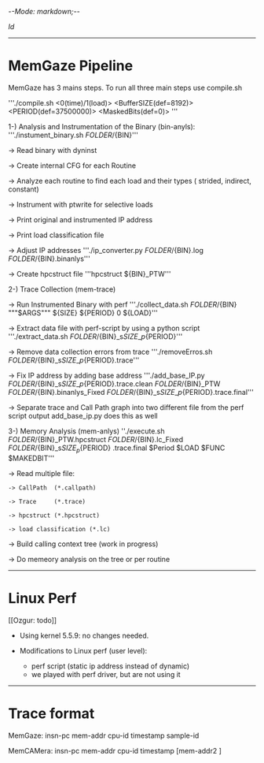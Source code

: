 -*-Mode: markdown;-*-

$Id$

-----------------------------------------------------------------------------
MemGaze Pipeline
=============================================================================

MemGaze has 3 mains steps. To run all three main steps use compile.sh 

'''./compile.sh <FOLDER> <BIN> <ARGS> <0(time)/1(load)> <BufferSIZE(def=8192)> <PERIOD(def=37500000)> <MaskedBits(def=0)> <FUNCTION-NAME if need to focus>'''

1-) Analysis and Instrumentation of the Binary (bin-anyls): 
  '''./instument\_binary.sh ${FOLDER}/${BIN}'''

  -> Read binary with dyninst

  -> Create internal CFG for each Routine

  -> Analyze each routine to find each load and their types ( strided, indirect, constant)

  -> Instrument with ptwrite for selective loads

  -> Print original and instrumented IP address

  -> Print load classification file

  -> Adjust IP addresses
  '''./ip\_converter.py ${FOLDER}/${BIN}.log ${FOLDER}/${BIN}.binanlys'''

  -> Create hpcstruct file
  '''hpcstruct ${BIN}\_PTW'''

2-) Trace Collection (mem-trace)
  
  -> Run Instrumented Binary with perf
  '''./collect\_data.sh ${FOLDER}/${BIN} """$ARGS""" ${SIZE} ${PERIOD} 0 ${LOAD}'''
  
  -> Extract data file with perf-script by using a python script
  '''./extract\_data.sh ${FOLDER}/${BIN}\_s${SIZE}\_p${PERIOD}'''
  
  -> Remove data collection errors from trace
  '''./removeErros.sh ${FOLDER}/${BIN}\_s${SIZE}\_p${PERIOD}.trace'''
  
  -> Fix IP address by adding base address
  '''./add\_base\_IP.py ${FOLDER}/${BIN}\_s${SIZE}\_p${PERIOD}.trace.clean ${FOLDER}/${BIN}\_PTW ${FOLDER}/${BIN}.binanlys\_Fixed ${FOLDER}/${BIN}\_s${SIZE}\_p${PERIOD}.trace.final'''

  -> Separate trace and Call Path graph into two different file from the perf script output
  add\_base\_ip.py does this as well

3-) Memory Analysis (mem-anlys)
''./execute.sh ${FOLDER}/${BIN}_PTW.hpcstruct ${FOLDER}/${BIN}.lc_Fixed ${FOLDER}/${BIN}_s${SIZE}_p${PERIOD}    .trace.final $Period $LOAD $FUNC $MAKEDBIT'''

  -> Read multiple file:

    -> CallPath  (*.callpath)

    -> Trace     (*.trace)

    -> hpcstruct (*.hpcstruct)
    
    -> load classification (*.lc)
  
  -> Build calling context tree (work in progress)
  
  -> Do memeory analysis on the tree  or per routine



-----------------------------------------------------------------------------
Linux Perf
=============================================================================

[[Ozgur: todo]]

- Using kernel 5.5.9: no changes needed.
    
- Modifications to Linux perf (user level):
  - perf script (static ip address instead of dynamic)
  - we played with perf driver, but are not using it


-----------------------------------------------------------------------------
Trace format
=============================================================================

MemGaze:   insn-pc mem-addr cpu-id timestamp sample-id

MemCAMera: insn-pc mem-addr cpu-id timestamp [mem-addr2 <cpu-id> <timestamp>]
